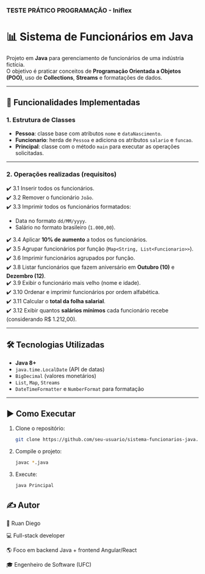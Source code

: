 ### TESTE PRÁTICO PROGRAMAÇÃO - Iniflex

# 📊 Sistema de Funcionários em Java

Projeto em **Java** para gerenciamento de funcionários de uma indústria fictícia.  
O objetivo é praticar conceitos de **Programação Orientada a Objetos (POO)**, uso de **Collections**, **Streams** e formatações de dados.

---

## 📌 Funcionalidades Implementadas

### 1. Estrutura de Classes
- **Pessoa**: classe base com atributos `nome` e `dataNascimento`.
- **Funcionario**: herda de `Pessoa` e adiciona os atributos `salario` e `funcao`.
- **Principal**: classe com o método `main` para executar as operações solicitadas.

---

### 2. Operações realizadas (requisitos)

✔️ 3.1 Inserir todos os funcionários.  
✔️ 3.2 Remover o funcionário `João`.  
✔️ 3.3 Imprimir todos os funcionários formatados:  
   - Data no formato `dd/MM/yyyy`.  
   - Salário no formato brasileiro (`1.000,00`).

✔️ 3.4 Aplicar **10% de aumento** a todos os funcionários.  
✔️ 3.5 Agrupar funcionários por função (`Map<String, List<Funcionario>>`).  
✔️ 3.6 Imprimir funcionários agrupados por função.  
✔️ 3.8 Listar funcionários que fazem aniversário em **Outubro (10)** e **Dezembro (12)**.  
✔️ 3.9 Exibir o funcionário mais velho (nome e idade).  
✔️ 3.10 Ordenar e imprimir funcionários por ordem alfabética.  
✔️ 3.11 Calcular o **total da folha salarial**.  
✔️ 3.12 Exibir quantos **salários mínimos** cada funcionário recebe (considerando R$ 1.212,00).  

---

## 🛠️ Tecnologias Utilizadas
- **Java 8+**  
- `java.time.LocalDate` (API de datas)  
- `BigDecimal` (valores monetários)  
- `List`, `Map`, `Streams`  
- `DateTimeFormatter` e `NumberFormat` para formatação  

---

## ▶️ Como Executar

1. Clone o repositório:
   ```bash
   git clone https://github.com/seu-usuario/sistema-funcionarios-java.git
    ```
2. Compile o projeto:
    ```bash
    javac *.java
    ```
3. Execute:
    ```bash
    java Principal
    ```

## ✍️ Autor

👤 Ruan Diego

💻 Full-stack developer

🌎 Foco em backend Java + frontend Angular/React

🎓 Engenheiro de Software (UFC)
